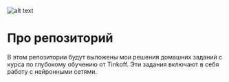 ![alt text](https://sun9-4.userapi.com/c854224/v854224731/e6ccc/LDLo8A8aC7o.jpg)
# Про репозиторий
В этом репозитории будут выложены мои решения домашних заданий с курса по глубокому обучению от Tinkoff.
Эти задания включают в себя работу с нейронными сетями.
